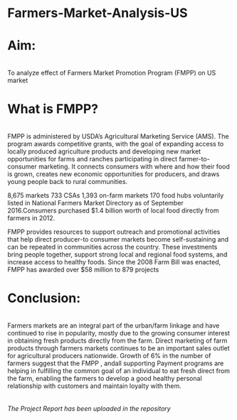 # Farmers-Market-Analysis-US

<h1>Aim:</h1><br/>
To analyze effect of Farmers Market Promotion Program (FMPP) on US market

<h1>What is FMPP?</h1> <br/>
FMPP is administered by USDA’s Agricultural Marketing Service (AMS). The program awards competitive grants, with the goal of expanding access to locally produced agriculture products and developing new market opportunities for farms and ranches participating in direct farmer-to-consumer marketing. It connects consumers with where and how their food is grown, creates new economic opportunities for producers, and draws young people back to rural communities. 

8,675 markets 733 CSAs 1,393 on-farm markets 170 food hubs voluntarily listed in National Farmers Market Directory as of September 2016.Consumers purchased $1.4 billion worth of local food directly from farmers in 2012. 

FMPP provides resources to support outreach and promotional activities that help direct producer-to consumer markets become self-sustaining and can be repeated in communities across the country. These investments bring people together, support strong local and regional food systems, and increase access to healthy foods. Since the 2008 Farm Bill was enacted, FMPP has awarded over $58 million to 879 projects 



<h1>Conclusion:</h1><br/>
Farmers markets are an integral part of the urban/farm linkage and have continued to rise in popularity, mostly due to the growing consumer interest in obtaining fresh products directly from the farm. Direct marketing of farm products through farmers markets continues to be an important sales outlet for agricultural producers nationwide. Growth of 6% in the number of farmers suggest that the FMPP , andall supporting Payment programs are helping in fulfilling the common goal of an individual to eat fresh direct from the farm, enabling the farmers to develop a good healthy personal relationship with customers and maintain loyalty with them. <br/><br/>



<br/>
<i><bold>The Project Report has been uploaded in the repository</bold><i>
